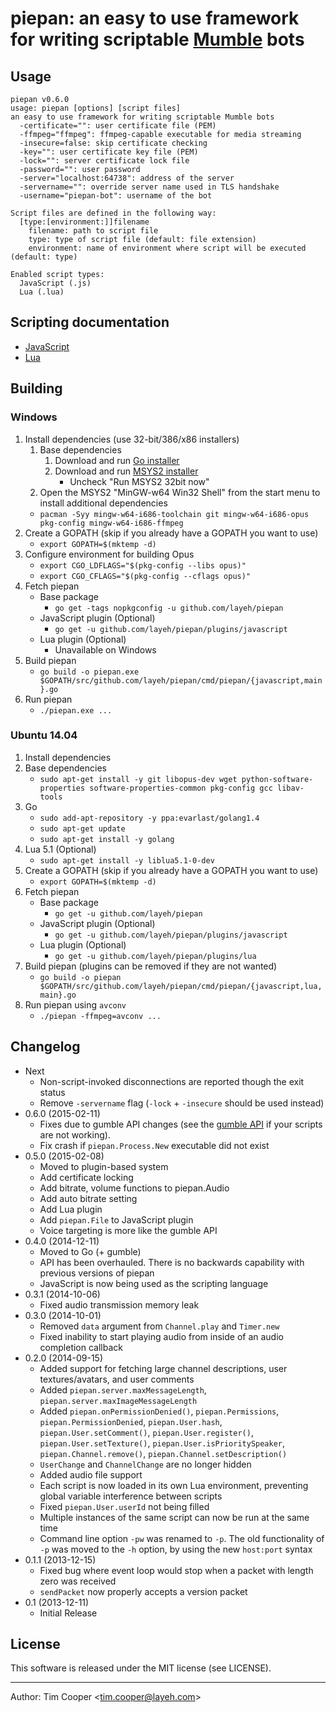# piepan: an easy to use framework for writing scriptable [Mumble](http://mumble.sourceforge.net/) bots

## Usage

    piepan v0.6.0
    usage: piepan [options] [script files]
    an easy to use framework for writing scriptable Mumble bots
      -certificate="": user certificate file (PEM)
      -ffmpeg="ffmpeg": ffmpeg-capable executable for media streaming
      -insecure=false: skip certificate checking
      -key="": user certificate key file (PEM)
      -lock="": server certificate lock file
      -password="": user password
      -server="localhost:64738": address of the server
      -servername="": override server name used in TLS handshake
      -username="piepan-bot": username of the bot

    Script files are defined in the following way:
      [type:[environment:]]filename
        filename: path to script file
        type: type of script file (default: file extension)
        environment: name of environment where script will be executed (default: type)

    Enabled script types:
      JavaScript (.js)
      Lua (.lua)

## Scripting documentation

- [JavaScript](https://github.com/layeh/piepan/blob/master/plugins/javascript/README.md)
- [Lua](https://github.com/layeh/piepan/blob/master/plugins/lua/README.md)

## Building

### Windows

1. Install dependencies (use 32-bit/386/x86 installers)
    1. Base dependencies
        1. Download and run [Go installer](https://golang.org/dl/)
        2. Download and run [MSYS2 installer](http://sourceforge.net/projects/msys2/)
            - Uncheck "Run MSYS2 32bit now"
    2. Open the MSYS2 "MinGW-w64 Win32 Shell" from the start menu to install additional dependencies
      - `pacman -Syy mingw-w64-i686-toolchain git mingw-w64-i686-opus pkg-config mingw-w64-i686-ffmpeg`
2. Create a GOPATH (skip if you already have a GOPATH you want to use)
    - `export GOPATH=$(mktemp -d)`
3. Configure environment for building Opus
    - `export CGO_LDFLAGS="$(pkg-config --libs opus)"`
    - `export CGO_CFLAGS="$(pkg-config --cflags opus)"`
4. Fetch piepan
    - Base package
        - `go get -tags nopkgconfig -u github.com/layeh/piepan`
    - JavaScript plugin (Optional)
        - `go get -u github.com/layeh/piepan/plugins/javascript`
    - Lua plugin (Optional)
        - Unavailable on Windows
5. Build piepan
    - `go build -o piepan.exe $GOPATH/src/github.com/layeh/piepan/cmd/piepan/{javascript,main}.go`
6. Run piepan
    - `./piepan.exe ...`

### Ubuntu 14.04

1. Install dependencies
  1. Base dependencies
      - `sudo apt-get install -y git libopus-dev wget python-software-properties software-properties-common pkg-config gcc libav-tools`
  2. Go
      - `sudo add-apt-repository -y ppa:evarlast/golang1.4`
      - `sudo apt-get update`
      - `sudo apt-get install -y golang`
  3. Lua 5.1 (Optional)
      - `sudo apt-get install -y liblua5.1-0-dev`
2. Create a GOPATH (skip if you already have a GOPATH you want to use)
    - `export GOPATH=$(mktemp -d)`
3. Fetch piepan
    - Base package
        - `go get -u github.com/layeh/piepan`
    - JavaScript plugin (Optional)
        - `go get -u github.com/layeh/piepan/plugins/javascript`
    - Lua plugin (Optional)
        - `go get -u github.com/layeh/piepan/plugins/lua`
4. Build piepan (plugins can be removed if they are not wanted)
    - `go build -o piepan $GOPATH/src/github.com/layeh/piepan/cmd/piepan/{javascript,lua,main}.go`
5. Run piepan using `avconv`
    - `./piepan -ffmpeg=avconv ...`

## Changelog

- Next
    - Non-script-invoked disconnections are reported though the exit status
    - Remove `-servername` flag (`-lock` + `-insecure` should be used instead)
- 0.6.0 (2015-02-11)
    - Fixes due to gumble API changes (see the [gumble API](https://godoc.org/github.com/layeh/gumble/gumble) if your scripts are not working).
    - Fix crash if `piepan.Process.New` executable did not exist
- 0.5.0 (2015-02-08)
    - Moved to plugin-based system
    - Add certificate locking
    - Add bitrate, volume functions to piepan.Audio
    - Add auto bitrate setting
    - Add Lua plugin
    - Add `piepan.File` to JavaScript plugin
    - Voice targeting is more like the gumble API
- 0.4.0 (2014-12-11)
    - Moved to Go (+ gumble)
    - API has been overhauled. There is no backwards capability with previous versions of piepan
    - JavaScript is now being used as the scripting language
- 0.3.1 (2014-10-06)
    - Fixed audio transmission memory leak
- 0.3.0 (2014-10-01)
    - Removed `data` argument from `Channel.play` and `Timer.new`
    - Fixed inability to start playing audio from inside of an audio completion callback
- 0.2.0 (2014-09-15)
    - Added support for fetching large channel descriptions, user textures/avatars, and user comments
    - Added `piepan.server.maxMessageLength`, `piepan.server.maxImageMessageLength`
    - Added `piepan.onPermissionDenied()`, `piepan.Permissions`, `piepan.PermissionDenied`, `piepan.User.hash`, `piepan.User.setComment()`, `piepan.User.register()`, `piepan.User.setTexture()`, `piepan.User.isPrioritySpeaker`, `piepan.Channel.remove()`, `piepan.Channel.setDescription()`
    - `UserChange` and `ChannelChange` are no longer hidden
    - Added audio file support
    - Each script is now loaded in its own Lua environment, preventing global variable interference between scripts
    - Fixed `piepan.User.userId` not being filled
    - Multiple instances of the same script can now be run at the same time
    - Command line option `-pw` was renamed to `-p`. The old functionality of `-p` was moved to the `-h` option, by using the new `host:port` syntax
- 0.1.1 (2013-12-15)
    - Fixed bug where event loop would stop when a packet with length zero was received
    - `sendPacket` now properly accepts a version packet
- 0.1 (2013-12-11)
    - Initial Release

## License

This software is released under the MIT license (see LICENSE).

---

Author: Tim Cooper <<tim.cooper@layeh.com>>
